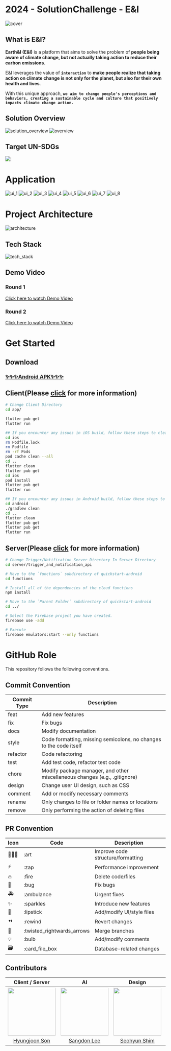 # 2024 - SolutionChallenge - E&I

<img src="https://github.com/GDSC-DGU/2024-SolutionChallenge-EarthAndI/assets/59119468/73cd541e-80ac-445c-8e76-85d70be7998d" alt="cover"/>

## What is E&I?

**Earth&I (E&I)** is a platform that aims to solve the problem of **people being aware of climate change, but not actually taking action to reduce their carbon emissions**.


E&I leverages the value of **`interaction`** to **make people realize that taking action on climate change is not only for the planet, but also for their own health and lives**.


With this unique approach, **`we aim to change people's perceptions and behaviors, creating a sustainable cycle and culture that positively impacts climate change action.`**

## Solution Overview

<img src="https://github.com/GDSC-DGU/2024-SolutionChallenge-EarthAndI/assets/59119468/fd06c192-5d07-4fce-b84e-15290dc2364c" alt="solution_overview"/>
<img src="https://github.com/wonho1401/2024-SolutionChallenge-EarthAndI/assets/59119468/783d272d-0875-429d-8c6d-3abab9d98c7f" alt="overview"/>

## Target UN-SDGs
<img src="https://github.com/wonho1401/2024-SolutionChallenge-EarthAndI/assets/59119468/bd92ffe2-5872-4526-8139-be30883b05d1"/>

# Application
<img src="https://github.com/wonho1401/2024-SolutionChallenge-EarthAndI/assets/59119468/bb671842-654a-4fd1-b70b-c6348e895644" alt="ui_1"/>
<img src="https://github.com/wonho1401/2024-SolutionChallenge-EarthAndI/assets/59119468/7de8cf14-cf2e-45bf-bb40-0f29101e15f1" alt="ui_2"/>
<img src="https://github.com/wonho1401/2024-SolutionChallenge-EarthAndI/assets/59119468/d579897d-ba0a-4210-8962-24cfaa1b4839" alt="ui_3"/>
<img src="https://github.com/wonho1401/2024-SolutionChallenge-EarthAndI/assets/59119468/af550ede-75c2-467a-af74-9cf3024a46f2" alt="ui_4"/>
<img src="https://github.com/wonho1401/2024-SolutionChallenge-EarthAndI/assets/59119468/3ad8e984-afe3-4195-8857-281b23ac77ba" alt="ui_5"/>
<img src="https://github.com/wonho1401/2024-SolutionChallenge-EarthAndI/assets/59119468/52d6cd91-2da1-406a-beac-1878a0e67247" alt="ui_6"/>
<img src="https://github.com/wonho1401/2024-SolutionChallenge-EarthAndI/assets/59119468/3cf18f92-982b-4e4f-9096-105e5db0ee2f" alt="ui_7"/>
<img src="https://github.com/wonho1401/2024-SolutionChallenge-EarthAndI/assets/59119468/4d801501-f835-4ac4-a778-34343d08b9e5" alt="ui_8"/>


# Project Architecture

<img src="https://github.com/GDSC-DGU/2024-SolutionChallenge-EarthAndI/assets/59119468/254a7baa-dd20-474e-a14c-47d019236bfb" alt="architecture"/>

## Tech Stack

<img src="https://github.com/GDSC-DGU/2024-SolutionChallenge-EarthAndI/assets/59119468/56931d7d-d1e6-450b-b1d7-986ea132b739" alt="tech_stack"/>

## Demo Video

### Round 1

[Click here to watch Demo Video](https://www.youtube.com/watch?v=rcZhUAFW9DA)

### Round 2

[Click here to watch Demo Video](https://youtu.be/ly9mLo1H3fs)

# Get Started

## Download

### [✨✨✨Android APK✨✨✨](https://drive.google.com/file/d/1leHanZD8JeFUPxpcQTkvwWiW0yqamuIW/view?usp=sharing)

## Client(Please [click](/app/README.md) for more information)

```sh
# Change Client Directory
cd app/

flutter pub get
flutter run

## If you encounter any issues in iOS build, follow these steps to clean your build cache for iOS
cd ios
rm Podfile.lock
rm Podfile
rm -rf Pods
pod cache clean --all
cd ..
flutter clean
flutter pub get
cd ios
pod install
flutter pub get
flutter run

## If you encounter any issues in Android build, follow these steps to clean your build cache for Android
cd android
./gradlew clean
cd ..
flutter clean
flutter pub get
flutter pub get
flutter run
```

## Server(Please [click](/server/README.md) for more information)

```sh
# Change Trigger/Notification Server Directory In Server Directory
cd server/trigger_and_notification_api

# Move to the `functions` subdirectory of quickstart-android
cd functions

# Install all of the dependencies of the cloud functions
npm install

# Move to the `Parent Folder` subdirectory of quickstart-android
cd ../

# Select the Firebase project you have created.
firebase use -add

# Execute
firebase emulators:start --only functions
```

# GitHub Role

This repository follows the following conventions.

## Commit Convention

| Commit Type | Description                                                                |
| ----------- | -------------------------------------------------------------------------- |
| feat        | Add new features                                                           |
| fix         | Fix bugs                                                                   |
| docs        | Modify documentation                                                       |
| style       | Code formatting, missing semicolons, no changes to the code itself         |
| refactor    | Code refactoring                                                           |
| test        | Add test code, refactor test code                                          |
| chore       | Modify package manager, and other miscellaneous changes (e.g., .gitignore) |
| design      | Change user UI design, such as CSS                                         |
| comment     | Add or modify necessary comments                                           |
| rename      | Only changes to file or folder names or locations                          |
| remove      | Only performing the action of deleting files                               |

## PR Convention

| Icon | Code                       | Description                       |
| ---- | -------------------------- | --------------------------------- |
| 🧑🏻‍🎨   | :art                       | Improve code structure/formatting |
| ⚡️  | :zap                       | Performance improvement           |
| 🔥   | :fire                      | Delete code/files                 |
| 🐛   | :bug                       | Fix bugs                          |
| 🚑   | :ambulance                 | Urgent fixes                      |
| ✨   | :sparkles                  | Introduce new features            |
| 💄   | :lipstick                  | Add/modify UI/style files         |
| ⏪   | :rewind                    | Revert changes                    |
| 🔀   | :twisted_rightwards_arrows | Merge branches                    |
| 💡   | :bulb                      | Add/modify comments               |
| 🗃    | :card_file_box             | Database-related changes          |

## Contributors

|                               Client / Server                                |                                      AI                                      |                                    Design                                     |                                    Client                                    |
| :--------------------------------------------------------------------------: | :--------------------------------------------------------------------------: | :---------------------------------------------------------------------------: | :--------------------------------------------------------------------------: |
| <img src="https://avatars.githubusercontent.com/u/62001944?v=4" width=150px> | <img src="https://avatars.githubusercontent.com/u/88819145?v=4" width=150px> | <img src="https://avatars.githubusercontent.com/u/117021241?v=4" width=150px> | <img src="https://avatars.githubusercontent.com/u/59119468?v=4" width=150px> |
|               [Hyungjoon Son](https://github.com/HyungJoonSon)               |                  [Sangdon Lee](https://github.com/leeideal)                  |                [Seohyun Shim](https://github.com/shimseohyun)                 |                 [Wonho Jeong](https://github.com/wonho1401)                  |
